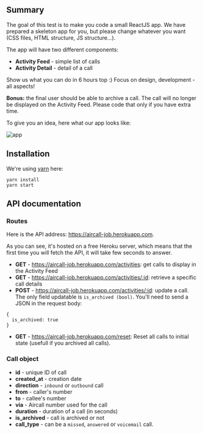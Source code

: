   ## Summary

  The goal of this test is to make you code a small ReactJS app. We have prepared a skeleton app for you, but please change whatever you want (CSS files, HTML structure, JS structure...).

  The app will have two different components:
  - **Activity Feed** - simple list of calls
  - **Activity Detail** - detail of a call

  Show us what you can do in 6 hours top :) Focus on design, development - all aspects!

  **Bonus:** the final user should be able to archive a call. The call will no longer be displayed on the Activity Feed. Please code that only if you have extra time.


  To give you an idea, here what our app looks like:


  ![app](https://user-images.githubusercontent.com/630714/29357034-763d7216-8276-11e7-8bcb-e77d9645dfcc.png)

  ## Installation

  We're using [yarn](https://yarnpkg.com) here:

  ```
  yarn install
  yarn start
  ```

  ## API documentation

  ### Routes

  Here is the API address: https://aircall-job.herokuapp.com.

  As you can see, it's hosted on a free Heroku server, which means that the first time you will fetch the API, it will take few seconds to answer.

  - **GET** - https://aircall-job.herokuapp.com/activities: get calls to display in the Activity Feed
  - **GET** - https://aircall-job.herokuapp.com/activities/:id: retrieve a specific call details
  - **POST** - https://aircall-job.herokuapp.com/activities/:id: update a call. The only field updatable is `is_archived (bool)`. You'll need to send a JSON in the request body:
  ```
  {
    is_archived: true
  }
  ```
  - **GET** - https://aircall-job.herokuapp.com/reset: Reset all calls to initial state (usefull if you archived all calls).

  ### Call object

  - **id** - unique ID of call
  - **created_at** - creation date
  - **direction** - `inbound` or `outbound` call
  - **from** - caller's number
  - **to** - callee's number
  - **via** - Aircall number used for the call
  - **duration** - duration of a call (in seconds)
  - **is_archived** - call is archived or not
  - **call_type** - can be a `missed`, `answered` or `voicemail` call.


